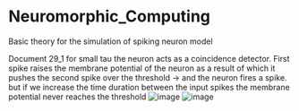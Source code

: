 # Neuromorphic_Computing
Basic theory for the simulation of spiking neuron model

Document 29_1
for small tau the neuron acts as a coincidence detector. First spike raises the membrane potential of the neuron as a result of which it pushes the second spike over the threshold -> and the neuron fires a spike.
but if we increase the time duration between the input spikes the membrane potential never reaches the threshold
![image](https://user-images.githubusercontent.com/89221563/234082321-c818ba9e-f98e-4d68-a5c2-f266e7ea36ff.png)
![image](https://user-images.githubusercontent.com/89221563/234082455-c8b68a40-6fdf-4d11-9743-5bb98541f33f.png)



